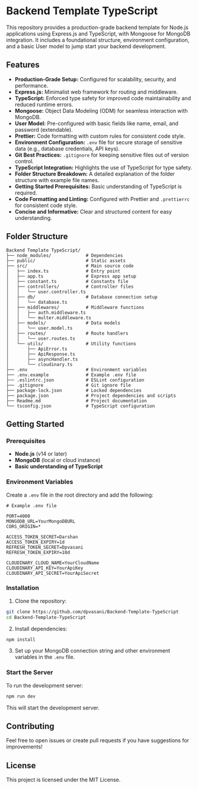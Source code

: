 # Backend Template TypeScript

This repository provides a production-grade backend template for Node.js applications using Express.js and TypeScript, with Mongoose for MongoDB integration. It includes a foundational structure, environment configuration, and a basic User model to jump start your backend development.

## Features

* **Production-Grade Setup:** Configured for scalability, security, and performance.
* **Express.js:** Minimalist web framework for routing and middleware.
* **TypeScript:** Enforced type safety for improved code maintainability and reduced runtime errors.
* **Mongoose:** Object Data Modeling (ODM) for seamless interaction with MongoDB.
* **User Model:** Pre-configured with basic fields like name, email, and password (extendable).
* **Prettier:** Code formatting with custom rules for consistent code style.
* **Environment Configuration:** `.env` file for secure storage of sensitive data (e.g., database credentials, API keys).
* **Git Best Practices:** `.gitignore` for keeping sensitive files out of version control.
* **TypeScript Integration:** Highlights the use of TypeScript for type safety.
* **Folder Structure Breakdown:** A detailed explanation of the folder structure with example file names.
* **Getting Started Prerequisites:** Basic understanding of TypeScript is required.
* **Code Formatting and Linting:** Configured with Prettier and `.prettierrc` for consistent code style.
* **Concise and Informative:** Clear and structured content for easy understanding.

## Folder Structure

```
Backend Template TypeScript/
├── node_modules/             # Dependencies
├── public/                   # Static assets
├── src/                      # Main source code
│   ├── index.ts              # Entry point
│   ├── app.ts                # Express app setup
│   ├── constant.ts           # Constants file
│   ├── controllers/          # Controller files
│   │   └── user.controller.ts
│   ├── db/                   # Database connection setup
│   │   └── database.ts
│   ├── middlewares/          # Middleware functions
│   │   ├── auth.middleware.ts
│   │   └── multer.middleware.ts
│   ├── models/               # Data models
│   │   └── user.model.ts
│   ├── routes/               # Route handlers
│   │   └── user.routes.ts
│   └── utils/                # Utility functions
│       ├── ApiError.ts
│       ├── ApiResponse.ts
│       ├── asyncHandler.ts
│       └── cloudinary.ts
├── .env                      # Environment variables
├── .env.example              # Example .env file
├── .eslintrc.json            # ESLint configuration
├── .gitignore                # Git ignore file
├── package-lock.json         # Locked dependencies
├── package.json              # Project dependencies and scripts
├── Readme.md                 # Project documentation
└── tsconfig.json             # TypeScript configuration
```

## Getting Started

### Prerequisites

* **Node.js** (v14 or later)
* **MongoDB** (local or cloud instance)
* **Basic understanding of TypeScript**

### Environment Variables

Create a `.env` file in the root directory and add the following:

```
# Example .env file

PORT=4000
MONGODB_URL=YourMongoDBURL
CORS_ORIGIN=*

ACCESS_TOKEN_SECRET=Darshan
ACCESS_TOKEN_EXPIRY=1d
REFRESH_TOKEN_SECRET=Dpvasani
REFRESH_TOKEN_EXPIRY=10d

CLOUDINARY_CLOUD_NAME=YourCloudName
CLOUDINARY_API_KEY=YourApiKey
CLOUDINARY_API_SECRET=YourApiSecret
```

### Installation

1. Clone the repository:

```bash
git clone https://github.com/dpvasani/Backend-Template-TypeScript
cd Backend-Template-TypeScript
```

2. Install dependencies:

```bash
npm install
```

3. Set up your MongoDB connection string and other environment variables in the `.env` file.

### Start the Server

To run the development server:

```bash
npm run dev
```

This will start the development server.

## Contributing

Feel free to open issues or create pull requests if you have suggestions for improvements!

## License

This project is licensed under the MIT License.
